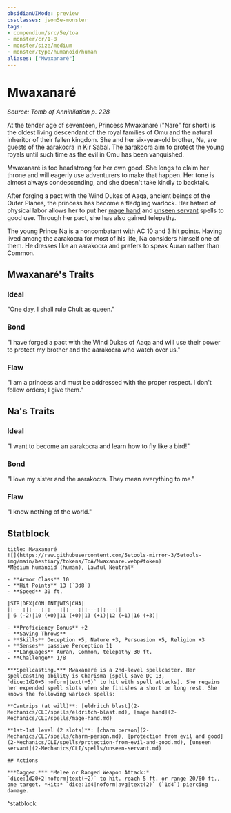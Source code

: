 ```yaml
---
obsidianUIMode: preview
cssclasses: json5e-monster
tags:
- compendium/src/5e/toa
- monster/cr/1-8
- monster/size/medium
- monster/type/humanoid/human
aliases: ["Mwaxanaré"]
---
```

# Mwaxanaré
*Source: Tomb of Annihilation p. 228*  

At the tender age of seventeen, Princess Mwaxanaré ("Naré" for short) is the oldest living descendant of the royal families of Omu and the natural inheritor of their fallen kingdom. She and her six-year-old brother, Na, are guests of the aarakocra in Kir Sabal. The aarakocra aim to protect the young royals until such time as the evil in Omu has been vanquished.

Mwaxanaré is too headstrong for her own good. She longs to claim her throne and will eagerly use adventurers to make that happen. Her tone is almost always condescending, and she doesn't take kindly to backtalk.

After forging a pact with the Wind Dukes of Aaqa, ancient beings of the Outer Planes, the princess has become a fledgling warlock. Her hatred of physical labor allows her to put her [mage hand](2-Mechanics/CLI/spells/mage-hand.md) and [unseen servant](2-Mechanics/CLI/spells/unseen-servant.md) spells to good use. Through her pact, she has also gained telepathy.

The young Prince Na is a noncombatant with AC 10 and 3 hit points. Having lived among the aarakocra for most of his life, Na considers himself one of them. He dresses like an aarakocra and prefers to speak Auran rather than Common.

## Mwaxanaré's Traits

### Ideal

"One day, I shall rule Chult as queen."

### Bond

"I have forged a pact with the Wind Dukes of Aaqa and will use their power to protect my brother and the aarakocra who watch over us."

### Flaw

"I am a princess and must be addressed with the proper respect. I don't follow orders; I give them."

## Na's Traits

### Ideal

"I want to become an aarakocra and learn how to fly like a bird!"

### Bond

"I love my sister and the aarakocra. They mean everything to me."

### Flaw

"I know nothing of the world."

## Statblock

```ad-statblock
title: Mwaxanaré
![](https://raw.githubusercontent.com/5etools-mirror-3/5etools-img/main/bestiary/tokens/ToA/Mwaxanare.webp#token)
*Medium humanoid (human), Lawful Neutral*

- **Armor Class** 10
- **Hit Points** 13 (`3d8`)
- **Speed** 30 ft.

|STR|DEX|CON|INT|WIS|CHA|
|:---:|:---:|:---:|:---:|:---:|:---:|
| 6 (-2)|10 (+0)|11 (+0)|13 (+1)|12 (+1)|16 (+3)|

- **Proficiency Bonus** +2
- **Saving Throws** ⏤
- **Skills** Deception +5, Nature +3, Persuasion +5, Religion +3
- **Senses** passive Perception 11
- **Languages** Auran, Common, telepathy 30 ft.
- **Challenge** 1/8

***Spellcasting.*** Mwaxanaré is a 2nd-level spellcaster. Her spellcasting ability is Charisma (spell save DC 13, `dice:1d20+5|noform|text(+5)` to hit with spell attacks). She regains her expended spell slots when she finishes a short or long rest. She knows the following warlock spells:

**Cantrips (at will)**: [eldritch blast](2-Mechanics/CLI/spells/eldritch-blast.md), [mage hand](2-Mechanics/CLI/spells/mage-hand.md)

**1st-1st level (2 slots)**: [charm person](2-Mechanics/CLI/spells/charm-person.md), [protection from evil and good](2-Mechanics/CLI/spells/protection-from-evil-and-good.md), [unseen servant](2-Mechanics/CLI/spells/unseen-servant.md)

## Actions

***Dagger.*** *Melee or Ranged Weapon Attack:* `dice:1d20+2|noform|text(+2)` to hit. reach 5 ft. or range 20/60 ft., one target. *Hit:* `dice:1d4|noform|avg|text(2)` (`1d4`) piercing damage.
```
^statblock